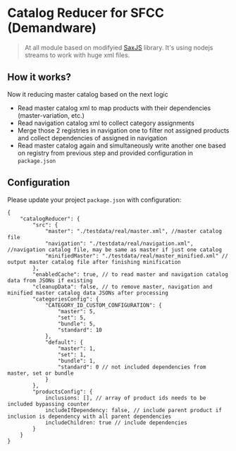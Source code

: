 # Catalog Reducer for SFCC (Demandware)

>At all module based on modifyied [SaxJS](https://www.npmjs.com/package/sax) library. It's using nodejs streams to work with huge xml files.

## How it works?

Now it reducing master catalog based on the next logic
- Read master catalog xml to map products with their dependencies (master-variation, etc.)
- Read navigation catalog xml to collect category assignments
- Merge those 2 registries in navigation one to filter not assigned products and collect dependencies of assigned in navigation
- Read master catalog again and simultaneously write another one based on registry from previous step and provided configuration in `package.json`

## Configuration

Please update your project `package.json` with configuration:

```
{
    "catalogReducer": {
        "src": {
            "master": "./testdata/real/master.xml", //master catalog file
            "navigation": "./testdata/real/navigation.xml", //navigation catalog file, may be same as master if just one catalog
            "minifiedMaster": "./testdata/real/master_minified.xml" // output master catalog file after finishing minification
        },
        "enabledCache": true, // to read master and navigation catalog data from JSONs if existing
        "cleanupData": false, // to remove master, navigation and minified master catalog data JSONs after processing 
        "categoriesConfig": {
            "CATEGORY_ID_CUSTOM_CONFIGURATION": {
                "master": 5,
                "set": 5,
                "bundle": 5,
                "standard": 10
            },
            "default": {
                "master": 1,
                "set": 1,
                "bundle": 1,
                "standard": 0 // not included dependencies from master, set or bundle
            }
        },
        "productsConfig": {
            inclusions: [], // array of product ids needs to be included bypassing counter
            includeIfDependency: false, // include parent product if inclusion is dependency with all parent dependencies
            includeChildren: true // include dependencies
        }
    }
}
```